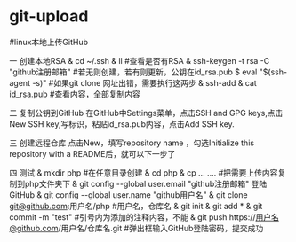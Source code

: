 # git-upload
#linux本地上传GitHub

一 创建本地RSA
& cd ~/.ssh
& ll #查看是否有RSA
& ssh-keygen -t rsa -C "github注册邮箱"  #若无则创建，若有则更新，公钥在id_rsa.pub
$ eval "$(ssh-agent -s)" #如果git clone 网址出错，需要执行这两步
& ssh-add
& cat id_rsa.pub   #查看内容，全部复制内容

二 复制公钥到GitHub
在GitHub中Settings菜单，点击SSH and GPG keys,点击New SSH key,写标识，粘贴id_rsa.pub内容，点击Add SSH key.

三 创建远程仓库
点击New，填写repository name ，勾选Initialize this repository with a README后，就可以下一步了

四 测试
& mkdir php   #在任意目录创建
& cd php
& cp   ... ....   #把需要上传内容复制到php文件夹下
& git config --global user.email "github注册邮箱"  登陆GitHub
& git config --global user.name "github用户名"
& git clone git@github.com:用户名/php   #用户名，仓库名
& git init
& git add *
& git commit -m "test"  #引号内为添加的注释内容，不能
& git push https://用户名@github.com/用户名/仓库名.git     #弹出框输入GitHub登陆密码，提交成功
